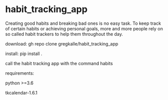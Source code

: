 # habit_tracking_app
Creating good habits and breaking bad ones is no easy task. To keep track of certain habits or achieving personal  goals, more and more people rely on so called habit trackers to help them throughout the day.

download: gh repo clone gregkalle/habit_tracking_app

install: pip install .

call the habit tracking app with the command habits

requirements:

python >=3.6

tkcalendar-1.6.1
